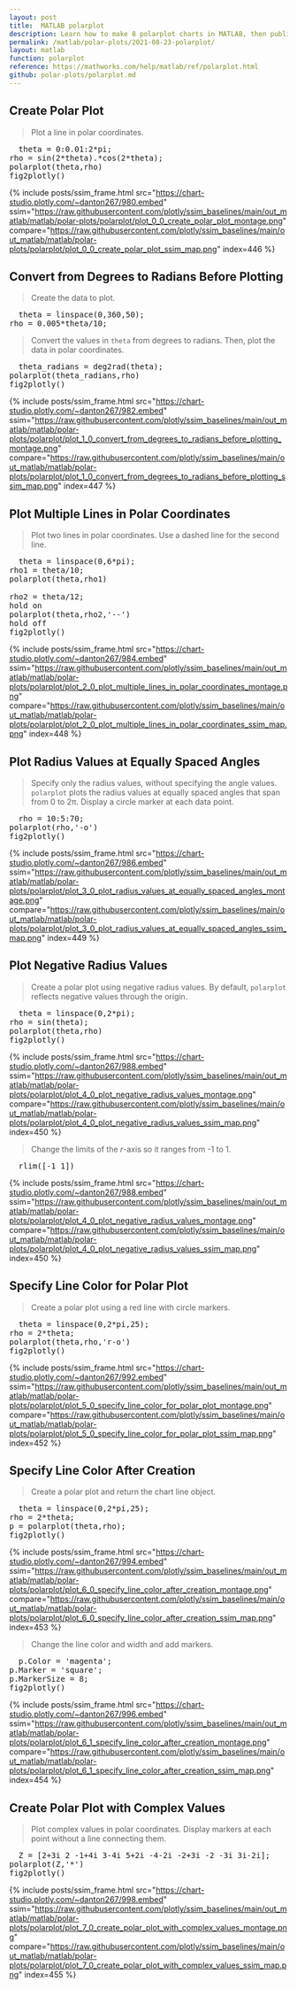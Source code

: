 ```yaml
---
layout: post
title:  MATLAB polarplot
description: Learn how to make 8 polarplot charts in MATLAB, then publish them to the Web with Plotly.
permalink: /matlab/polar-plots/2021-08-23-polarplot/
layout: matlab
function: polarplot
reference: https://mathworks.com/help/matlab/ref/polarplot.html
github: polar-plots/polarplot.md
---
```


## Create Polar Plot

> Plot a line in polar coordinates.

<pre class="mcode">
  theta = 0:0.01:2*pi;
rho = sin(2*theta).*cos(2*theta);
polarplot(theta,rho)
fig2plotly()
</pre>

{% include posts/ssim_frame.html 
  src="https://chart-studio.plotly.com/~danton267/980.embed" 
  ssim="https://raw.githubusercontent.com/plotly/ssim_baselines/main/out_matlab/matlab/polar-plots/polarplot/plot_0_0_create_polar_plot_montage.png" 
  compare="https://raw.githubusercontent.com/plotly/ssim_baselines/main/out_matlab/matlab/polar-plots/polarplot/plot_0_0_create_polar_plot_ssim_map.png" 
  index=446
%}



<!--------------------- EXAMPLE BREAK ------------------------->

## Convert from Degrees to Radians Before Plotting

> Create the data to plot.

<pre class="mcode">
  theta = linspace(0,360,50);
rho = 0.005*theta/10;
</pre>

> Convert the values in `theta` from degrees to radians. Then, plot the data in polar coordinates.

<pre class="mcode">
  theta_radians = deg2rad(theta);
polarplot(theta_radians,rho)
fig2plotly()
</pre>

{% include posts/ssim_frame.html 
  src="https://chart-studio.plotly.com/~danton267/982.embed" 
  ssim="https://raw.githubusercontent.com/plotly/ssim_baselines/main/out_matlab/matlab/polar-plots/polarplot/plot_1_0_convert_from_degrees_to_radians_before_plotting_montage.png" 
  compare="https://raw.githubusercontent.com/plotly/ssim_baselines/main/out_matlab/matlab/polar-plots/polarplot/plot_1_0_convert_from_degrees_to_radians_before_plotting_ssim_map.png" 
  index=447
%}



<!--------------------- EXAMPLE BREAK ------------------------->

## Plot Multiple Lines in Polar Coordinates

> Plot two lines in polar coordinates. Use a dashed line for the second line.

<pre class="mcode">
  theta = linspace(0,6*pi);
rho1 = theta/10;
polarplot(theta,rho1)

rho2 = theta/12;
hold on
polarplot(theta,rho2,'--')
hold off
fig2plotly()
</pre>

{% include posts/ssim_frame.html 
  src="https://chart-studio.plotly.com/~danton267/984.embed" 
  ssim="https://raw.githubusercontent.com/plotly/ssim_baselines/main/out_matlab/matlab/polar-plots/polarplot/plot_2_0_plot_multiple_lines_in_polar_coordinates_montage.png" 
  compare="https://raw.githubusercontent.com/plotly/ssim_baselines/main/out_matlab/matlab/polar-plots/polarplot/plot_2_0_plot_multiple_lines_in_polar_coordinates_ssim_map.png" 
  index=448
%}



<!--------------------- EXAMPLE BREAK ------------------------->

## Plot Radius Values at Equally Spaced Angles

> Specify only the radius values, without specifying the angle values. `polarplot` plots the radius values at equally spaced angles that span from 0 to 2π. Display a circle marker at each data point.

<pre class="mcode">
  rho = 10:5:70;
polarplot(rho,'-o')
fig2plotly()
</pre>

{% include posts/ssim_frame.html 
  src="https://chart-studio.plotly.com/~danton267/986.embed" 
  ssim="https://raw.githubusercontent.com/plotly/ssim_baselines/main/out_matlab/matlab/polar-plots/polarplot/plot_3_0_plot_radius_values_at_equally_spaced_angles_montage.png" 
  compare="https://raw.githubusercontent.com/plotly/ssim_baselines/main/out_matlab/matlab/polar-plots/polarplot/plot_3_0_plot_radius_values_at_equally_spaced_angles_ssim_map.png" 
  index=449
%}



<!--------------------- EXAMPLE BREAK ------------------------->

## Plot Negative Radius Values

> Create a polar plot using negative radius values. By default, `polarplot` reflects negative values through the origin.

<pre class="mcode">
  theta = linspace(0,2*pi);
rho = sin(theta);
polarplot(theta,rho)
fig2plotly()
</pre>

{% include posts/ssim_frame.html 
  src="https://chart-studio.plotly.com/~danton267/988.embed" 
  ssim="https://raw.githubusercontent.com/plotly/ssim_baselines/main/out_matlab/matlab/polar-plots/polarplot/plot_4_0_plot_negative_radius_values_montage.png" 
  compare="https://raw.githubusercontent.com/plotly/ssim_baselines/main/out_matlab/matlab/polar-plots/polarplot/plot_4_0_plot_negative_radius_values_ssim_map.png" 
  index=450
%}

> Change the limits of the *r*-axis so it ranges from -1 to 1.

<pre class="mcode">
  rlim([-1 1])
</pre>

{% include posts/ssim_frame.html 
  src="https://chart-studio.plotly.com/~danton267/988.embed" 
  ssim="https://raw.githubusercontent.com/plotly/ssim_baselines/main/out_matlab/matlab/polar-plots/polarplot/plot_4_0_plot_negative_radius_values_montage.png" 
  compare="https://raw.githubusercontent.com/plotly/ssim_baselines/main/out_matlab/matlab/polar-plots/polarplot/plot_4_0_plot_negative_radius_values_ssim_map.png" 
  index=450
%}



<!--------------------- EXAMPLE BREAK ------------------------->

## Specify Line Color for Polar Plot

> Create a polar plot using a red line with circle markers.

<pre class="mcode">
  theta = linspace(0,2*pi,25);
rho = 2*theta;
polarplot(theta,rho,'r-o')
fig2plotly()
</pre>

{% include posts/ssim_frame.html 
  src="https://chart-studio.plotly.com/~danton267/992.embed" 
  ssim="https://raw.githubusercontent.com/plotly/ssim_baselines/main/out_matlab/matlab/polar-plots/polarplot/plot_5_0_specify_line_color_for_polar_plot_montage.png" 
  compare="https://raw.githubusercontent.com/plotly/ssim_baselines/main/out_matlab/matlab/polar-plots/polarplot/plot_5_0_specify_line_color_for_polar_plot_ssim_map.png" 
  index=452
%}



<!--------------------- EXAMPLE BREAK ------------------------->

## Specify Line Color After Creation

> Create a polar plot and return the chart line object. 

<pre class="mcode">
  theta = linspace(0,2*pi,25);
rho = 2*theta;
p = polarplot(theta,rho);
fig2plotly()
</pre>

{% include posts/ssim_frame.html 
  src="https://chart-studio.plotly.com/~danton267/994.embed" 
  ssim="https://raw.githubusercontent.com/plotly/ssim_baselines/main/out_matlab/matlab/polar-plots/polarplot/plot_6_0_specify_line_color_after_creation_montage.png" 
  compare="https://raw.githubusercontent.com/plotly/ssim_baselines/main/out_matlab/matlab/polar-plots/polarplot/plot_6_0_specify_line_color_after_creation_ssim_map.png" 
  index=453
%}

> Change the line color and width and add markers.

<pre class="mcode">
  p.Color = 'magenta';
p.Marker = 'square';
p.MarkerSize = 8;
fig2plotly()
</pre>

{% include posts/ssim_frame.html 
  src="https://chart-studio.plotly.com/~danton267/996.embed" 
  ssim="https://raw.githubusercontent.com/plotly/ssim_baselines/main/out_matlab/matlab/polar-plots/polarplot/plot_6_1_specify_line_color_after_creation_montage.png" 
  compare="https://raw.githubusercontent.com/plotly/ssim_baselines/main/out_matlab/matlab/polar-plots/polarplot/plot_6_1_specify_line_color_after_creation_ssim_map.png" 
  index=454
%}



<!--------------------- EXAMPLE BREAK ------------------------->

## Create Polar Plot with Complex Values

> Plot complex values in polar coordinates. Display markers at each point without a line connecting them.

<pre class="mcode">
  Z = [2+3i 2 -1+4i 3-4i 5+2i -4-2i -2+3i -2 -3i 3i-2i];
polarplot(Z,'*')
fig2plotly()
</pre>

{% include posts/ssim_frame.html 
  src="https://chart-studio.plotly.com/~danton267/998.embed" 
  ssim="https://raw.githubusercontent.com/plotly/ssim_baselines/main/out_matlab/matlab/polar-plots/polarplot/plot_7_0_create_polar_plot_with_complex_values_montage.png" 
  compare="https://raw.githubusercontent.com/plotly/ssim_baselines/main/out_matlab/matlab/polar-plots/polarplot/plot_7_0_create_polar_plot_with_complex_values_ssim_map.png" 
  index=455
%}



<!--------------------- EXAMPLE BREAK ------------------------->

